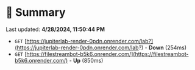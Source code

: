# 📖 Summary
Last updated: **4/28/2024, 11:50:44 PM**

- `GET` [https://jupiterlab-render-0pdn.onrender.com/lab?](https://jupiterlab-render-0pdn.onrender.com/lab?) - **Down** (254ms)
- `GET` [https://filestreambot-b5k6.onrender.com/](https://filestreambot-b5k6.onrender.com/) - **Up** (850ms)

